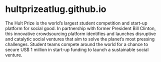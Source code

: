 # hultprizeatlug.github.io
The Hult Prize is the world’s largest student competition and start-up platform for social good. In partnership with former President Bill Clinton, this innovative crowdsourcing platform identifies and launches disruptive and catalytic social ventures that aim to solve the planet’s most pressing challenges. Student teams compete around the world for a chance to secure US$ 1 million in start-up funding to launch a sustainable social venture.
